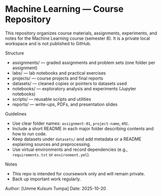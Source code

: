 # Machine Learning — Course Repository

This repository organizes course materials, assignments, experiments, and notes for the Machine Learning course (semester 8). It is a private local workspace and is not published to GitHub.

Structure
- assignments/      — graded assignments and problem sets (one folder per assignment)
- labs/             — lab notebooks and practical exercises
- projects/         — course projects and final reports
- datasets/         — cleaned copies or pointers to datasets used
- notebooks/        — exploratory analysis and experiments (Jupyter notebooks)
- scripts/          — reusable scripts and utilities
- reports/          — write-ups, PDFs, and presentation slides

Guidelines
- Use clear folder names: `assignment-01`, `project-name`, etc.
- Include a short README in each major folder describing contents and how to run code.
- Keep datasets under `datasets/` and add metadata or a README explaining sources and preprocessing.
- Use virtual environments and record dependencies (e.g., `requirements.txt` or `environment.yml`).

Notes
- This repo is intended for coursework only and will remain private.
- Back up important work regularly.

Author: [Umme Kulsum Tumpa]
Date: 2025-10-20
